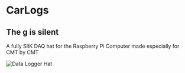 # CarLogs
## The g is silent


A fully SIIK DAQ hat for the Raspberry Pi Computer made especially for CMT by CMT

![Data Logger Hat](https://cloud.githubusercontent.com/assets/17380079/25697347/3158af1a-30ed-11e7-9492-2bd9b9e2fc47.png)


